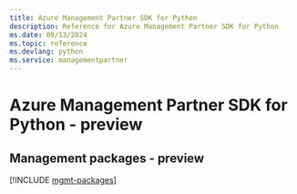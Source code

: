 ```yaml
---
title: Azure Management Partner SDK for Python
description: Reference for Azure Management Partner SDK for Python
ms.date: 09/13/2024
ms.topic: reference
ms.devlang: python
ms.service: managementpartner
---
```

# Azure Management Partner SDK for Python - preview

## Management packages - preview
[!INCLUDE [mgmt-packages](management-partner-mgmt-index.md)]